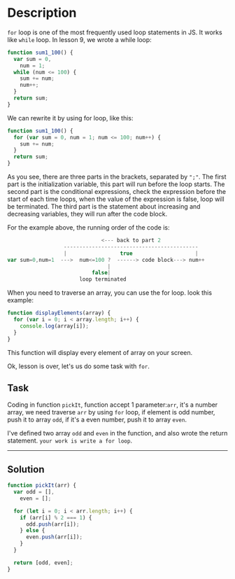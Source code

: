 # Description

`for` loop is one of the most frequently used loop statements in JS. It works like `while` loop. In lesson 9, we wrote a while loop:

```js
function sum1_100() {
  var sum = 0,
    num = 1;
  while (num <= 100) {
    sum += num;
    num++;
  }
  return sum;
}
```

We can rewrite it by using for loop, like this:

```js
function sum1_100() {
  for (var sum = 0, num = 1; num <= 100; num++) {
    sum += num;
  }
  return sum;
}
```

As you see, there are three parts in the brackets, separated by `";"`. The first part is the initialization variable, this part will run before the loop starts. The second part is the conditional expressions, check the expression before the start of each time loops, when the value of the expression is false, loop will be terminated. The third part is the statement about increasing and decreasing variables, they will run after the code block.

For the example above, the running order of the code is:

```js
                              <--- back to part 2
                  -------------------------------------------
                  |                 true                    |
var sum=0,num=1  --->  num<=100 ?  ------> code block---> num++
                                |
                           false|
                       loop terminated
```

When you need to traverse an array, you can use the for loop. look this example:

```js
function displayElements(array) {
  for (var i = 0; i < array.length; i++) {
    console.log(array[i]);
  }
}
```

This function will display every element of array on your screen.

Ok, lesson is over, let's us do some task with `for`.

## Task

Coding in function `pickIt`, function accept 1 parameter:`arr`, it's a number array, we need traverse `arr` by using `for` loop, if element is odd number, push it to array `odd`, if it's a even number, push it to array `even`.

I've defined two array `odd` and `even` in the function, and also wrote the return statement. `your work is write a for loop`.

---

## Solution

```js
function pickIt(arr) {
  var odd = [],
    even = [];

  for (let i = 0; i < arr.length; i++) {
    if (arr[i] % 2 === 1) {
      odd.push(arr[i]);
    } else {
      even.push(arr[i]);
    }
  }

  return [odd, even];
}
```
